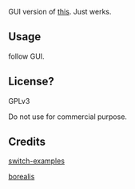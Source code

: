 GUI version of [this](https://github.com/CaiMiao/Tencent-Switch-switcher). Just werks.

## Usage
follow GUI.

## License?

GPLv3

Do not use for commercial purpose.

## Credits

[switch-examples](https://github.com/switchbrew/switch-examples)

[borealis](https://github.com/CaiMiao/borealis)
